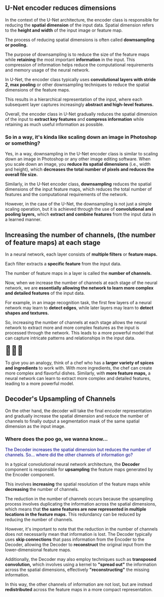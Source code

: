 ## U-Net encoder reduces dimensions

In the context of the U-Net architecture, the encoder class is responsible for reducing the **spatial dimension** of the input data. Spatial dimension refers to the **height and width** of the input image or feature map. 

The process of reducing spatial dimensions is often called **downsampling or pooling.**

The purpose of downsampling is to reduce the size of the feature maps while **retaining** the most important **information** in the input. This compression of information helps reduce the computational requirements and memory usage of the neural network.

In U-Net, the encoder class typically uses **convolutional layers with stride 2, max pooling** or other downsampling techniques to reduce the spatial dimensions of the feature maps.

This results in a hierarchical representation of the input, where each subsequent layer captures increasingly **abstract and high-level features.**

Overall, the encoder class in U-Net gradually reduces the spatial dimension of the input to **extract key features** and **compress information** while retaining as much useful information as possible.

### So in a way, it's kinda like scaling down an image in Photoshop or something?

Yes, in a way, downsampling in the U-Net encoder class is similar to scaling down an image in Photoshop or any other image editing software. When you scale down an image, you **reduce its spatial dimensions** (i.e., width and height), which **decreases the total number of pixels and reduces the overall file size.**

Similarly, in the U-Net encoder class, **downsampling** reduces the spatial dimensions of the input feature maps, which reduces the total number of features and the computational requirements of the network.

However, in the case of the U-Net, the downsampling is not just a simple scaling operation, but it is achieved through the use of **convolutional and pooling layers,** which **extract and combine features** from the input data in a learned manner.

## Increasing the number of channels, (the number of feature maps) at each stage

In a neural network, each layer consists of **multiple filters** or **feature maps.** 

Each filter extracts a **specific feature** from the input data.

The number of feature maps in a layer is called the **number of channels.**

Now, when we increase the number of channels at each stage of the neural network, we are **essentially allowing the network to learn more complex and detailed features** of the input data. 

For example, in an image recognition task, the first few layers of a neural network may learn to **detect edges**, while later layers may learn to **detect shapes and textures.**

So, increasing the number of channels at each stage allows the neural network to extract more and more complex features as the input is processed through the network. This leads to a more powerful model that can capture intricate patterns and relationships in the input data.

<span style="font-size:30px;">👩🏻‍🍳</span>

To give you an analogy, think of a chef who has a **larger variety of spices and ingredients** to work with. With more ingredients, the chef can create more complex and flavorful dishes. Similarly, with **more feature maps,** a neural network can learn to extract more complex and detailed features, leading to a more powerful model.

## Decoder's Upsampling of Channels

On the other hand, the decoder will take the final encoder representation and gradually increase the spatial dimension and reduce the number of channels to finally output a segmentation mask of the same spatial dimension as the input image.

### Where does the poo go, we wanna know...

<span style="color:#000088;">The Decoder increases the spatial dimension but reduces the number of channels.  So... where did the other channels of information go?</span>

In a typical convolutional neural network architecture, the **Decoder** component is responsible for **upsampling** the feature maps generated by the Encoder component.

This involves **increasing** the spatial resolution of the feature maps while **decreasing** the number of channels.

The reduction in the number of channels occurs because the upsampling process involves duplicating the information across the spatial dimensions, which means that **the same features are now represented in multiple locations in the feature maps.** This redundancy can be reduced by reducing the number of channels.

However, it's important to note that the reduction in the number of channels does not necessarily mean that information is lost. The Decoder typically uses **skip connections** that pass information from the Encoder to the Decoder, allowing the Decoder to **reconstruct** the original input from the lower-dimensional feature maps.

Additionally, the Decoder may also employ techniques such as **transposed convolution,** which involves using a kernel to **"spread out"** the information across the spatial dimensions, effectively **"reconstructing"** the missing information.

In this way, the other channels of information are not lost, but are instead **redistributed** across the feature maps in a more compact representation.

<br>

